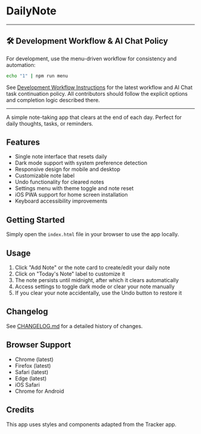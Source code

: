 # DailyNote

---
## 🛠️ Development Workflow & AI Chat Policy

For development, use the menu-driven workflow for consistency and automation:

```bash
echo "1" | npm run menu
```

See [Development Workflow Instructions](../../.github/instructions/development-workflow.instructions.md) for the latest workflow and AI Chat task continuation policy. All contributors should follow the explicit options and completion logic described there.

---

A simple note-taking app that clears at the end of each day. Perfect for daily thoughts, tasks, or reminders.

## Features

- Single note interface that resets daily
- Dark mode support with system preference detection
- Responsive design for mobile and desktop
- Customizable note label
- Undo functionality for cleared notes
- Settings menu with theme toggle and note reset
- iOS PWA support for home screen installation
- Keyboard accessibility improvements

## Getting Started

Simply open the `index.html` file in your browser to use the app locally.

## Usage

1. Click "Add Note" or the note card to create/edit your daily note
2. Click on "Today's Note" label to customize it
3. The note persists until midnight, after which it clears automatically
4. Access settings to toggle dark mode or clear your note manually
5. If you clear your note accidentally, use the Undo button to restore it

## Changelog

See [CHANGELOG.md](CHANGELOG.md) for a detailed history of changes.

## Browser Support

- Chrome (latest)
- Firefox (latest)
- Safari (latest)
- Edge (latest)
- iOS Safari
- Chrome for Android

## Credits

This app uses styles and components adapted from the Tracker app.
